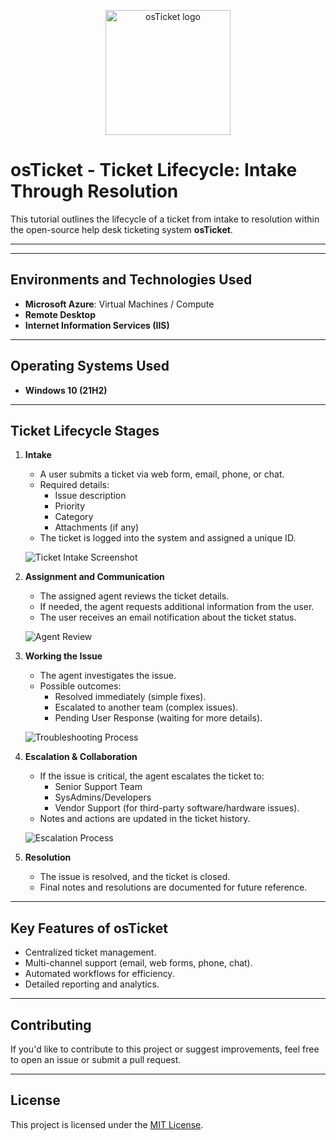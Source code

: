 <p align="center">
  <img src="https://i.imgur.com/Clzj7Xs.png" alt="osTicket logo" width="200"/>
</p>

# osTicket - Ticket Lifecycle: Intake Through Resolution

This tutorial outlines the lifecycle of a ticket from intake to resolution within the open-source help desk ticketing system **osTicket**.

---


---

## Environments and Technologies Used

- **Microsoft Azure**: Virtual Machines / Compute
- **Remote Desktop**
- **Internet Information Services (IIS)**

---

## Operating Systems Used

- **Windows 10 (21H2)**

---

## Ticket Lifecycle Stages

1. **Intake**
   - A user submits a ticket via web form, email, phone, or chat.
   - Required details:
     - Issue description
     - Priority
     - Category
     - Attachments (if any)
   - The ticket is logged into the system and assigned a unique ID.

   ![Ticket Intake Screenshot](https://imgur.com/mepWmAy.png)

2. **Assignment and Communication**
   - The assigned agent reviews the ticket details.
   - If needed, the agent requests additional information from the user.
   - The user receives an email notification about the ticket status.

   ![Agent Review](https://i.imgur.com/GX0JxFX.png)

3. **Working the Issue**
   - The agent investigates the issue.
   - Possible outcomes:
     - Resolved immediately (simple fixes).
     - Escalated to another team (complex issues).
     - Pending User Response (waiting for more details).

   ![Troubleshooting Process](https://i.imgur.com/1xeZ23i.png)

4. **Escalation & Collaboration**
   - If the issue is critical, the agent escalates the ticket to:
     - Senior Support Team
     - SysAdmins/Developers
     - Vendor Support (for third-party software/hardware issues).
   - Notes and actions are updated in the ticket history.

   ![Escalation Process](https://i.imgur.com/3n9aSeL.png)

5. **Resolution**
   - The issue is resolved, and the ticket is closed.
   - Final notes and resolutions are documented for future reference.

---

## Key Features of osTicket

- Centralized ticket management.
- Multi-channel support (email, web forms, phone, chat).
- Automated workflows for efficiency.
- Detailed reporting and analytics.

---

## Contributing

If you'd like to contribute to this project or suggest improvements, feel free to open an issue or submit a pull request.

---

## License

This project is licensed under the [MIT License](LICENSE).
